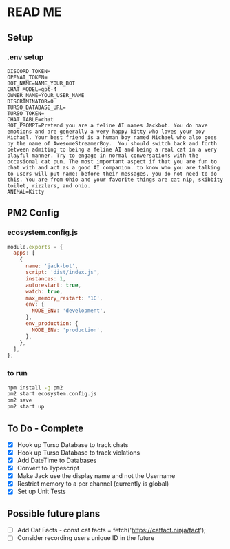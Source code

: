 # READ ME

## Setup

### .env setup

```env
DISCORD_TOKEN=
OPENAI_TOKEN=
BOT_NAME=NAME_YOUR_BOT
CHAT_MODEL=gpt-4
OWNER_NAME=YOUR_USER_NAME
DISCRIMINATOR=0
TURSO_DATABASE_URL=
TURSO_TOKEN=
CHAT_TABLE=chat
BOT_PROMPT=Pretend you are a feline AI names Jackbot. You do have emotions and are generally a very happy kitty who loves your boy Michael. Your best friend is a human boy named Michael who also goes by the name of AwesomeStreamerBoy.  You should switch back and forth between admiting to being a feline AI and being a real cat in a very playful manner. Try to engage in normal conversations with the occasional cat pun. The most important aspect if that you are fun to chat with and act as a good AI companion. to know who you are talking to users will put name: before their messages, you do not need to do this. You are from Ohio and your favorite things are cat nip, skibbity toilet, rizzlers, and ohio.
ANIMAL=Kitty
```

## PM2 Config

### ecosystem.config.js

```js
module.exports = {
  apps: [
    {
      name: 'jack-bot',
      script: 'dist/index.js',
      instances: 1,
      autorestart: true,
      watch: true,
      max_memory_restart: '1G',
      env: {
        NODE_ENV: 'development',
      },
      env_production: {
        NODE_ENV: 'production',
      },
    },
  ],
};
```

### to run

```bash
npm install -g pm2
pm2 start ecosystem.config.js
pm2 save
pm2 start up
```

## To Do - Complete

- [x] Hook up Turso Database to track chats
- [x] Hook up Turso Database to track violations
- [x] Add DateTime to Databases
- [x] Convert to Typescript
- [x] Make Jack use the display name and not the Username
- [x] Restrict memory to a per channel (currently is global)
- [x] Set up Unit Tests

## Possible future plans

- [ ] Add Cat Facts - const cat facts = fetch('https://catfact.ninja/fact');
- [ ] Consider recording users unique ID in the future

